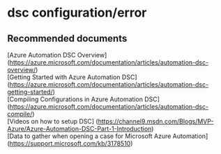 
<properties
    pageTitle="dsc configuration/error"
    description="32501541DscConfigurationerror"
    service="microsoft.automation"
    resource="automationaccounts"
    authors="adoyle"
    displayorder=""
    selfHelpType="generic"
    supportTopicIds="32501541"
    resourceTags=""
    productPesIds="15607"
    cloudEnvironments="public"
/>

# dsc configuration/error


## **Recommended documents**
[Azure Automation DSC Overview]
(https://azure.microsoft.com/documentation/articles/automation-dsc-overview/) <br>
[Getting Started with Azure Automation DSC]
(https://azure.microsoft.com/documentation/articles/automation-dsc-getting-started/) <br>
[Compiling Configurations in Azure Automation DSC]
(https://azure.microsoft.com/documentation/articles/automation-dsc-compile/) <br>
[Videos on how to setup DSC]
(https://channel9.msdn.com/Blogs/MVP-Azure/Azure-Automation-DSC-Part-1-Introduction) <br>
[Data to gather when opening a case for Microsoft Azure Automation]
(https://support.microsoft.com/kb/3178510)